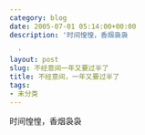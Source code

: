 ```yaml
---
category: blog
date: 2005-07-01 05:14:00+00:00
description: '时间惶惶，香烟袅袅

  '
layout: post
slug: 不经意间一年又要过半了
title: 不经意间，一年又要过半了
tags:
- 未分类
---
```


时间惶惶，香烟袅袅
